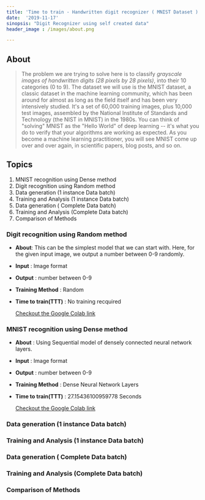 ```yaml
---
title: 'Time to train - Handwritten digit recognizer ( MNIST Dataset )'
date:  '2019-11-17'
sinopsis: "Digit Recognizer using self created data"
header_image : /images/about.png

---
```


<!-- ![header_image](https://images.unsplash.com/photo-1511640349845-10803165ce8f?ixlib=rb-1.2.1&ixid=eyJhcHBfaWQiOjEyMDd9&auto=format&fit=crop&w=800&q=80) -->

## **About**

>The problem we are trying to solve here is to classify *grayscale images of handwritten digits (28 pixels by 28 pixels)*, into their 10 categories (0 to 9). The dataset we will use is the MNIST dataset, a classic dataset in the machine learning community, which has been around for almost as long as the field itself and has been very intensively studied. It's a set of 60,000 training images, plus 10,000 test images, assembled by the National Institute of Standards and Technology (the NIST in MNIST) in the 1980s. You can think of "solving" MNIST as the "Hello World" of deep learning -- it's what you do to verify that your algorithms are working as expected. As you become a machine learning practitioner, you will see MNIST come up over and over again, in scientific papers, blog posts, and so on.

## **Topics**

1. MNIST recognition using Dense method
2. Digit recognition using Random method
3. Data generation (1 instance Data batch)
4. Training and Analysis (1 instance Data batch)
5. Data generation ( Complete Data batch)
6. Training and Analysis (Complete Data batch)
7. Comparison of Methods


### Digit recognition using Random method

+ **About**: This can be the simplest model that we can start with. Here, for the given input image, we output a number between 0-9 randomly.

+ **Input** : Image format

+ **Output** : number between 0-9

+ **Training Method** : Random

+ **Time to train(TTT)** : No training recquired

  [Checkout the Google Colab link](https://colab.research.google.com/drive/1EWqEBnhAXv1J0xZodvCGwTC3OP79KBV_) 

### MNIST recognition using Dense method

+ **About** : Using Sequential model of densely connected neural network layers.

+ **Input** : Image format

+ **Output** : number between 0-9

+ **Training Method** : Dense Neural Network Layers

+ **Time to train(TTT)** : 27.15436100959778 Seconds

  [Checkout the Google Colab link](https://colab.research.google.com/drive/1x9VJs45z2e1jMc9RHwGiJfvrbXLeunzu) 

### Data generation (1 instance Data batch)

### Training and Analysis (1 instance Data batch)

### Data generation ( Complete Data batch)

### Training and Analysis (Complete Data batch)

### Comparison of Methods